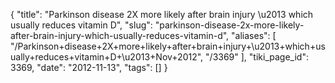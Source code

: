 {
    "title": "Parkinson disease 2X more likely after brain injury \u2013 which usually reduces vitamin D",
    "slug": "parkinson-disease-2x-more-likely-after-brain-injury-which-usually-reduces-vitamin-d",
    "aliases": [
        "/Parkinson+disease+2X+more+likely+after+brain+injury+\u2013+which+usually+reduces+vitamin+D+\u2013+Nov+2012",
        "/3369"
    ],
    "tiki_page_id": 3369,
    "date": "2012-11-13",
    "tags": []
}